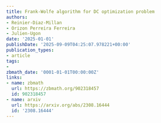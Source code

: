 ```yaml
---
title: Frank-Wolfe algorithm for DC optimization problem
authors:
- Reinier-Diaz-Millan
- Orizon Perreira Ferreira
- Julien-Ugon
date: '2025-01-01'
publishDate: '2025-09-09T04:25:07.978221+00:00'
publication_types:
- article
tags:
- 
zbmath_date: '0001-01-01T00:00:00Z'
links:
- name: zbmath
  url: https://zbmath.org/902318457
  id: 902318457
- name: arxiv
  url: https://arxiv.org/abs/2308.16444
  id: '2308.16444'
---
```

